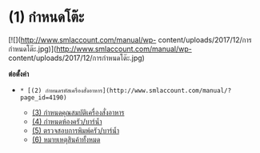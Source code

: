 # (1)	กำหนดโต๊ะ

[![](http://www.smlaccount.com/manual/wp-
content/uploads/2017/12/การกำหนดโต๊ะ.jpg)](http://www.smlaccount.com/manual/wp-
content/uploads/2017/12/การกำหนดโต๊ะ.jpg)

**ต่อตั้งค่า**

  *     * [(2) กำหนดรหัสเครื่องสั่งอาหาร](http://www.smlaccount.com/manual/?page_id=4190)
    * [(3) กำหนดคุณสมบัติเครื่องสั่งอาหาร](http://www.smlaccount.com/manual/?page_id=4194)
    * [(4) กำหนดห้องครัว/บาร์น้ำ](http://www.smlaccount.com/manual/?page_id=4198)
    * [(5) ตรวจสอบการพิมพ์ครัว/บาร์น้ำ](http://www.smlaccount.com/manual/?page_id=4202)
    * [(6) หมายเหตุสินค้าทั้งหมด](http://www.smlaccount.com/manual/?page_id=4206)

